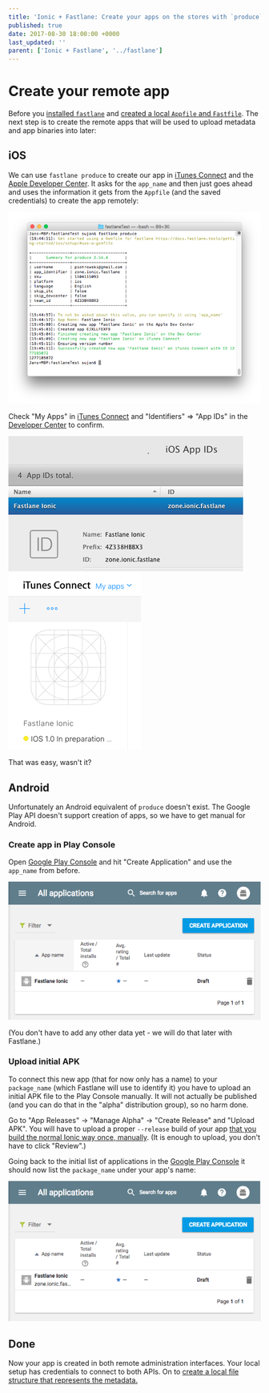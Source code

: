 ```yaml
---
title: 'Ionic + Fastlane: Create your apps on the stores with `produce`'
published: true
date: 2017-08-30 18:00:00 +0000
last_updated: ''
parent: ['Ionic + Fastlane', '../fastlane']
---
```

# Create your remote app

Before you [installed `fastlane`](install-fastlane.md) and [created a local `Appfile` and `Fastfile`](initialize-fastlane-for-your-cordova-ios-and-android-apps.md). The next step is to create the remote apps that will be used to upload metadata and app binaries into later:

## iOS

We can use `fastlane produce` to create our app in [iTunes Connect](https://itunesconnect.apple.com/WebObjects/iTunesConnect.woa/ra/ng/app) and the [Apple Developer Center](https://developer.apple.com/account/ios/identifier/bundle). It asks for the `app_name` and then just goes ahead and uses the information it gets from the `Appfile` (and the saved credentials) to create the app remotely:

![`fastlane produce`](/assets/fastlane/fastlane-produce.png)

Check "My Apps" in [iTunes Connect](https://itunesconnect.apple.com/WebObjects/iTunesConnect.woa/ra/ng/app) and "Identifiers" => "App IDs" in the [Developer Center](https://developer.apple.com/account/ios/identifier/bundle) to confirm.

![New app in Apple Developer Center](/assets/fastlane/fastlane-produce-dev.png) ![New App in iTunes Connect](/assets/fastlane/fastlane-produce-connect.png)

That was easy, wasn't it?

## Android

Unfortunately an Android equivalent of `produce` doesn't exist. The Google Play API doesn't support creation of apps, so we have to get manual for Android.

### Create app in Play Console

Open [Google Play Console](https://play.google.com/apps/publish/) and hit "Create Application" and use the `app_name` from before.

[TODO]: <> (animated gif)

![Google Play Console, name only](/assets/fastlane/google-play-console-name-only.png)

(You don't have to add any other data yet - we will do that later with Fastlane.)

### Upload initial APK

To connect this new app (that for now only has a name) to your `package_name` (which Fastlane will use to identify it) you have to upload an initial APK file to the Play Console manually. It will not actually be published (and you can do that in the "alpha" distribution group), so no harm done. 

Go to "App Releases" -> "Manage Alpha" -> "Create Release" and "Upload APK". You will have to upload a proper `--release` build of your app [that you build the normal Ionic way once, manually](TODO). (It is enough to upload, you don't have to click "Review".)

Going back to the initial list of applications in the [Google Play Console](https://play.google.com/apps/publish/) it should now list the `package_name` under your app's name:

![Google Play Console, with package name](/assets/fastlane/google-play-console-package-name.png)

## Done

Now your app is created in both remote administration interfaces. Your local setup has credentials to connect to both APIs. On to [create a local file structure that represents the metadata.](create-local-file-structure.md)

